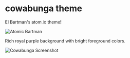 # cowabunga theme

El Bartman's atom.io theme!

![Atomic Bartman](http://f.cl.ly/items/2l0m1n3F450N2v0e3w3q/atomic-bartman.gif)

Rich royal purple background with bright foreground colors.

![Cowabunga Screenshot](http://f.cl.ly/items/0C0H0z342o3s3S3E1t2o/cowabunga-screenshot.png)
